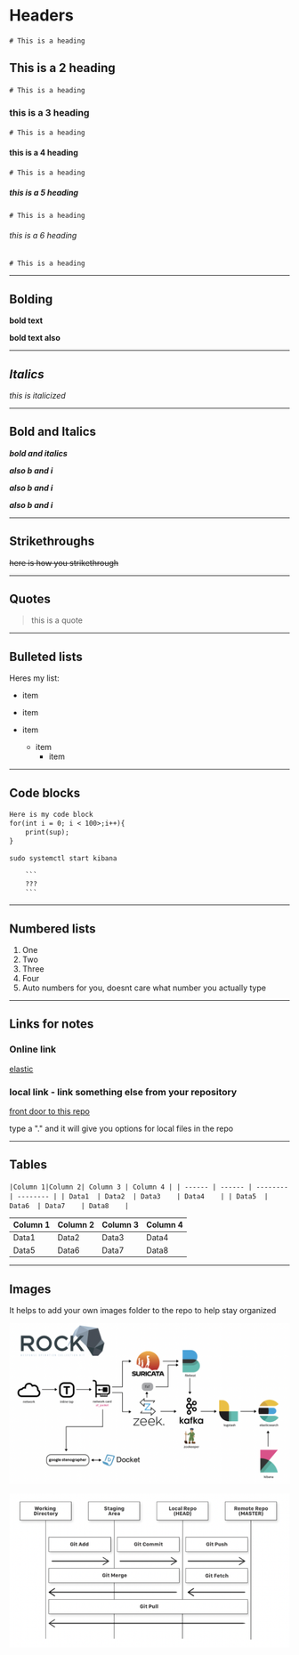 
# Headers 
`# This is a heading`

## This is a 2 heading
`# This is a heading`

### this is a 3 heading
`# This is a heading`


#### this is a 4 heading
`# This is a heading`


##### this is a 5 heading
`# This is a heading`


###### this is a 6 heading
`# This is a heading`

---
## **Bolding**  
**bold text**  

__bold text also__

---
## *Italics*
*this is italicized*

---

## Bold and Italics

***bold and italics***

___also b and i___

*__also b and i__*

**_also b and i_**

---
## Strikethroughs
~~here is how you strikethrough~~

--- 

## Quotes
> this is a quote


--- 

## Bulleted lists
Heres my list: 
- item
- item

- item
  - item  
    - item  


--- 

## Code blocks

```
Here is my code block 
for(int i = 0; i < 100>;i++){
    print(sup); 
}
```

`sudo systemctl start kibana`

```
    ```
    ???
    ```
```

--- 
## Numbered lists
1. One
1. Two
1. Three
4. Four
4. Auto numbers for you, doesnt care what number you actually type


--- 
## Links for notes

### Online link
[elastic](https://elastic.co)


### local link - link something else from your repository
[front door to this repo](README.md)

type a "." and it will give you options for local files in the repo

---


## Tables 

`|Column 1|Column 2| Column 3 | Column 4 |
| ------ | ------ | -------- | -------- |
| Data1  | Data2  | Data3    | Data4    |
| Data5  | Data6  | Data7    | Data8    |`


|Column 1|Column 2| Column 3 | Column 4 |
| ------ | ------ | -------- | -------- |
| Data1  | Data2  | Data3    | Data4    |
| Data5  | Data6  | Data7    | Data8    |

---

## Images

It helps to add your own images folder to the repo to help stay organized

![RockNSM](./Images/rocknsm.png)

![git](./Images/git.png)